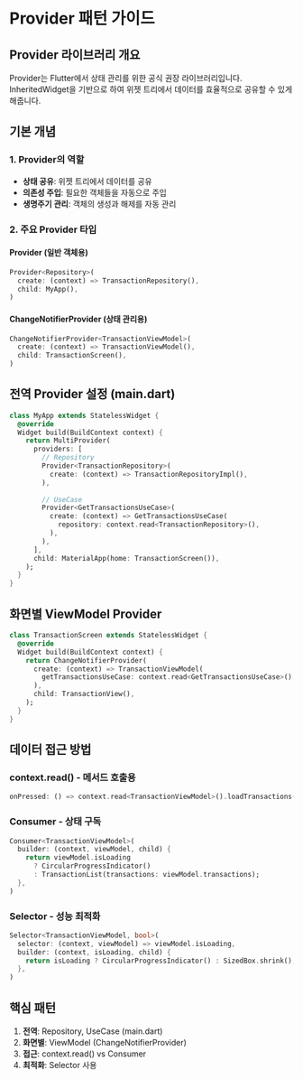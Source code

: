 # Provider 패턴 가이드

## Provider 라이브러리 개요

Provider는 Flutter에서 상태 관리를 위한 공식 권장 라이브러리입니다.
InheritedWidget을 기반으로 하여 위젯 트리에서 데이터를 효율적으로 공유할 수 있게 해줍니다.

## 기본 개념

### 1. Provider의 역할
- **상태 공유**: 위젯 트리에서 데이터를 공유
- **의존성 주입**: 필요한 객체들을 자동으로 주입
- **생명주기 관리**: 객체의 생성과 해제를 자동 관리

### 2. 주요 Provider 타입

#### Provider (일반 객체용)
```dart
Provider<Repository>(
  create: (context) => TransactionRepository(),
  child: MyApp(),
)
```

#### ChangeNotifierProvider (상태 관리용)
```dart
ChangeNotifierProvider<TransactionViewModel>(
  create: (context) => TransactionViewModel(),
  child: TransactionScreen(),
)
```

## 전역 Provider 설정 (main.dart)
```dart
class MyApp extends StatelessWidget {
  @override
  Widget build(BuildContext context) {
    return MultiProvider(
      providers: [
        // Repository
        Provider<TransactionRepository>(
          create: (context) => TransactionRepositoryImpl(),
        ),
        
        // UseCase
        Provider<GetTransactionsUseCase>(
          create: (context) => GetTransactionsUseCase(
            repository: context.read<TransactionRepository>(),
          ),
        ),
      ],
      child: MaterialApp(home: TransactionScreen()),
    );
  }
}
```

## 화면별 ViewModel Provider
```dart
class TransactionScreen extends StatelessWidget {
  @override
  Widget build(BuildContext context) {
    return ChangeNotifierProvider(
      create: (context) => TransactionViewModel(
        getTransactionsUseCase: context.read<GetTransactionsUseCase>(),
      ),
      child: TransactionView(),
    );
  }
}
```

## 데이터 접근 방법

### context.read() - 메서드 호출용
```dart
onPressed: () => context.read<TransactionViewModel>().loadTransactions(),
```

### Consumer - 상태 구독
```dart
Consumer<TransactionViewModel>(
  builder: (context, viewModel, child) {
    return viewModel.isLoading 
      ? CircularProgressIndicator()
      : TransactionList(transactions: viewModel.transactions);
  },
)
```

### Selector - 성능 최적화
```dart
Selector<TransactionViewModel, bool>(
  selector: (context, viewModel) => viewModel.isLoading,
  builder: (context, isLoading, child) {
    return isLoading ? CircularProgressIndicator() : SizedBox.shrink();
  },
)
```

## 핵심 패턴
1. **전역**: Repository, UseCase (main.dart)
2. **화면별**: ViewModel (ChangeNotifierProvider)
3. **접근**: context.read() vs Consumer
4. **최적화**: Selector 사용